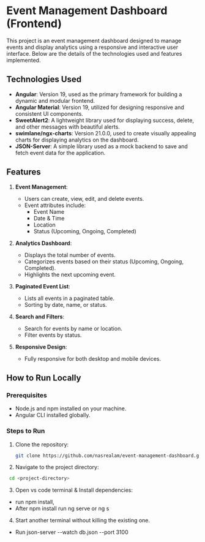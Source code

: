 # Event Management Dashboard (Frontend)

This project is an event management dashboard designed to manage events and display analytics using a responsive and interactive user interface. Below are the details of the technologies used and features implemented.

## Technologies Used

- **Angular**: Version 19, used as the primary framework for building a dynamic and modular frontend.
- **Angular Material**: Version 19, utilized for designing responsive and consistent UI components.
- **SweetAlert2**: A lightweight library used for displaying success, delete, and other messages with beautiful alerts.
- **swimlane/ngx-charts**: Version 21.0.0, used to create visually appealing charts for displaying analytics on the dashboard.
- **JSON-Server**: A simple library used as a mock backend to save and fetch event data for the application.

## Features

1. **Event Management**:

   - Users can create, view, edit, and delete events.
   - Event attributes include:
     - Event Name
     - Date & Time
     - Location
     - Status (Upcoming, Ongoing, Completed)

2. **Analytics Dashboard**:

   - Displays the total number of events.
   - Categorizes events based on their status (Upcoming, Ongoing, Completed).
   - Highlights the next upcoming event.

3. **Paginated Event List**:

   - Lists all events in a paginated table.
   - Sorting by date, name, or status.

4. **Search and Filters**:

   - Search for events by name or location.
   - Filter events by status.

5. **Responsive Design**:
   - Fully responsive for both desktop and mobile devices.

## How to Run Locally

### Prerequisites

- Node.js and npm installed on your machine.
- Angular CLI installed globally.

### Steps to Run

1. Clone the repository:

   ```bash
   git clone https://github.com/nasrealam/event-management-dashboard.git

   ```

2. Navigate to the project directory:

```bash
 cd <project-directory>
```

3. Open vs code terminal & Install dependencies:

- run npm install,
- After npm install run ng serve or ng s

4. Start another terminal without killing the existing one.

- Run json-server --watch db.json --port 3100
